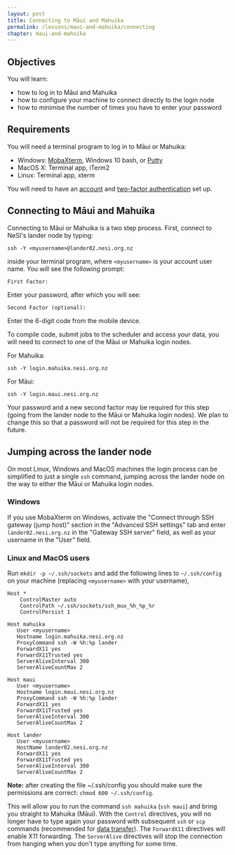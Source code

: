 ```yaml
---
layout: post
title: Connecting to Māui and Mahuika
permalink: /lessons/maui-and-mahuika/connecting
chapter: maui-and-mahuika
---
```


## Objectives

You will learn:

* how to log in to Māui and Mahuika
* how to configure your machine to connect directly to the login node
* how to minimise the number of times you have to enter your password

## Requirements

You will need a terminal program to log in to Māui or Mahuika:

- Windows: [MobaXterm](https://mobaxterm.mobatek.net/), Windows 10 bash, or [Putty](https://www.putty.org/)
- MacOS X: Terminal app, iTerm2
- Linux: Terminal app, xterm

You will need to have an [account](https://support.nesi.org.nz/hc/en-gb/articles/360000159715) and [two-factor authentication](https://support.nesi.org.nz/hc/en-gb/articles/360000203075) set up.

## Connecting to Māui and Mahuika

Connecting to Māui or Mahuika is a two step process. First, connect to NeSI's lander node by typing:
```
ssh -Y <myusername>@lander02.nesi.org.nz
```
inside your terminal program, where `<myusername>` is your account user name. You will see the following prompt:
```
First Factor:
```
Enter your password, after which you will see:
```
Second Factor (optional):
```
Enter the 6-digit code from the mobile device.

To compile code, submit jobs to the scheduler and access your data, you will need to connect to one of the Māui or Mahuika login nodes.

For Mahuika:
```
ssh -Y login.mahuika.nesi.org.nz
```

For Māui:
```
ssh -Y login.maui.nesi.org.nz
```

Your password and a new second factor may be required for this step (going from the lander node to the Māui or Mahuika login nodes). We plan to change this so that a password will not be required for this step in the future.

## Jumping across the lander node

On most Linux, Windows and MacOS machines the login process can be simplified to just a single `ssh` command, jumping across the lander node on the way to either the Māui or Mahuika login nodes.

### Windows
If you use MobaXterm on Windows, activate the "Connect through SSH gateway (jump host)" section in the "Advanced SSH settings" tab and enter `lander02.nesi.org.nz` in the "Gateway SSH server" field, as well as your username in the "User" field.

### Linux and MacOS users
Run `mkdir -p ~/.ssh/sockets` and add the following lines to `~/.ssh/config` on your machine (replacing `<myusername>` with your username),
```
Host *
    ControlMaster auto
    ControlPath ~/.ssh/sockets/ssh_mux_%h_%p_%r
    ControlPersist 1

Host mahuika
   User <myusername>
   Hostname login.mahuika.nesi.org.nz
   ProxyCommand ssh -W %h:%p lander
   ForwardX11 yes
   ForwardX11Trusted yes
   ServerAliveInterval 300
   ServerAliveCountMax 2

Host maui
   User <myusername>
   Hostname login.maui.nesi.org.nz
   ProxyCommand ssh -W %h:%p lander
   ForwardX11 yes
   ForwardX11Trusted yes
   ServerAliveInterval 300
   ServerAliveCountMax 2

Host lander
   User <myusername>
   HostName lander02.nesi.org.nz
   ForwardX11 yes
   ForwardX11Trusted yes
   ServerAliveInterval 300
   ServerAliveCountMax 2
```

**Note:** after creating the file ~/.ssh/config you should make sure the permissions are correct: `chmod 600 ~/.ssh/config`.

This will allow you to run the command `ssh mahuika` (`ssh maui`) and bring you straight to Mahuika (Māui). With the `Control` directives, you will no longer have to type again your password with subsequent `ssh` or `scp` commands (recommended for [data transfer](https://support.nesi.org.nz/hc/en-gb/articles/360000207355)). The `ForwardX11` directives will enable X11 forwarding. The `ServerAlive` directives will stop the connection from hanging when you don't type anything for some time.
